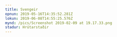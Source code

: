 ```yaml
---
title: Svengeir
opnun: 2019-05-16T14:35:52.281Z
lokun: 2019-06-08T14:55:25.576Z
mynd: /pics/Screenshot 2019-02-09 at 19.17.33.png
stadur: Hrútarstaðir
---
```


